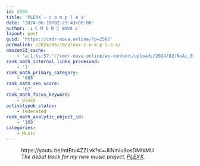 ```yaml
---
id: 2595
title: 'PLEXX - c o m p l e x'
date: '2024-06-10T02:23:43+00:00'
author: '𐕣 C M D R ░ NOVA 𐕣'
layout: post
guid: 'https://cmdr-nova.online/?p=2595'
permalink: /2024/06/10/plexx-c-o-m-p-l-e-x/
amazonS3_cache:
    - 'a:1:{s:57:"//cmdr-nova.online/wp-content/uploads/2024/02/NoAi_01.png";a:1:{s:9:"timestamp";i:1721679615;}}'
rank_math_internal_links_processed:
    - '1'
rank_math_primary_category:
    - '688'
rank_math_seo_score:
    - '67'
rank_math_focus_keyword:
    - plexx
activitypub_status:
    - federated
rank_math_analytic_object_id:
    - '160'
categories:
    - Music
---
```


<!-- wp:embed {"url":"https://youtu.be/mtBtu4ZZLvk?si=JliNmiu8osDMIkMU","type":"video","providerNameSlug":"youtube","responsive":true,"className":"wp-embed-aspect-16-9 wp-has-aspect-ratio"} -->
<figure class="wp-block-embed is-type-video is-provider-youtube wp-block-embed-youtube wp-embed-aspect-16-9 wp-has-aspect-ratio"><div class="wp-block-embed__wrapper">
https://youtu.be/mtBtu4ZZLvk?si=JliNmiu8osDMIkMU
</div><figcaption class="wp-element-caption"><em>The debut track for my new music project, <a href="https://plexx.bandcamp.com/" target="_blank" rel="noreferrer noopener">PLEXX</a>.</em></figcaption></figure>
<!-- /wp:embed -->
